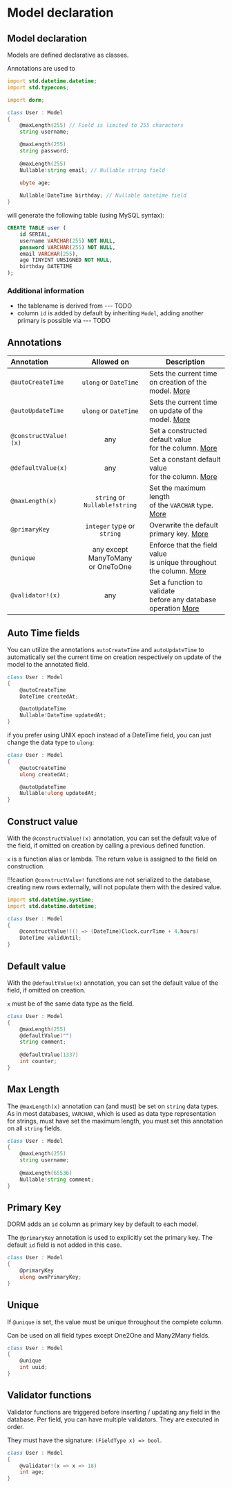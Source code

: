 # Model declaration

## Model declaration

Models are defined declarative as classes.

Annotations are used to 

```d
import std.datetime.datetime;
import std.typecons;

import dorm;

class User : Model
{
    @maxLength(255) // Field is limited to 255 characters
    string username;

    @maxLength(255)
    string password;
    
    @maxLength(255)
    Nullable!string email; // Nullable string field
    
    ubyte age;

    Nullable!DateTime birthday; // Nullable datetime field
}
```

will generate the following table (using MySQL syntax):

```sql
CREATE TABLE user (
    id SERIAL,
    username VARCHAR(255) NOT NULL,
    password VARCHAR(255) NOT NULL,
    email VARCHAR(255),
    age TINYINT UNSIGNED NOT NULL,
    birthday DATETIME
);
```

### Additional information

- the tablename is derived from --- TODO
- column `id` is added by default by inheriting `Model`, 
adding another primary is possible via --- TODO

## Annotations

| Annotation            |               Allowed on                | Description                                                                                 |
|:----------------------|:---------------------------------------:|---------------------------------------------------------------------------------------------|
| `@autoCreateTime`     |          `ulong` or `DateTime`          | Sets the current time <br/> on creation of the model. [More](#auto-time-fields)             |
| `@autoUpdateTime`     |          `ulong` or `DateTime`          | Sets the current time <br/> on update of the model. [More](#auto-time-fields)               |
| `@constructValue!(x)` |                   any                   | Set a constructed default value <br/> for the column. [More](#construct-value)              |
| `@defaultValue(x)`    |                   any                   | Set a constant default value <br/> for the column. [More](#default-value)                   |
| `@maxLength(x)`       |      `string` or `Nullable!string`      | Set the maximum length <br/> of the `VARCHAR` type. [More](#max-length)                     |
| `@primaryKey`         |       `integer` type or `string`        | Overwrite the default primary key. [More](#primary-key)                                     |
| `@unique`             | any except ManyToMany <br/> or OneToOne | Enforce that the field value <br/> is unique throughout the column. [More](#unique)         | 
| `@validator!(x)`      |                   any                   | Set a function to validate <br/> before any database operation [More](#validator-functions) | 

## Auto Time fields

You can utilize the annotations `autoCreateTime` and `autoUpdateTime`
to automatically set the current time on creation respectively on update
of the model to the annotated field.

```d
class User : Model
{
    @autoCreateTime
    DateTime createdAt;

    @autoUpdateTime
    Nullable!DateTime updatedAt;
}
```

if you prefer using UNIX epoch instead of a DateTime field, you can 
just change the data type to `ulong`:

```d
class User : Model
{
    @autoCreateTime
    ulong createdAt;

    @autoUpdateTime
    Nullable!ulong updatedAt;
}
```

## Construct value

With the `@constructValue!(x)` annotation, you can set the default value of the field,
if omitted on creation by calling a previous defined function.

`x` is a function alias or lambda. The return value is assigned to the field on construction.

!!!caution
    `@constructValue!` functions are not serialized to the database, creating new rows
    externally, will not populate them with the desired value.

```d
import std.datetime.systime;
import std.datetime.datetime;

class User : Model
{
    @constructValue!(() => (DateTime)Clock.currTime + 4.hours)
    DateTime validUntil;
}
```

## Default value

With the `@defaultValue(x)` annotation, you can set the default value of the field,
if omitted on creation.

`x` must be of the same data type as the field.

```d
class User : Model
{
    @maxLength(255)
    @defaultValue("")
    string comment;
    
    @defaultValue(1337)
    int counter;
}
```

## Max Length

The `@maxLength(x)` annotation can (and must) be set on `string` data types.
As in most databases, `VARCHAR`, which is used as data type representation for strings,
must have set the maximum length, you must set this annotation on all `string` fields. 

```d
class User : Model
{
    @maxLength(255)
    string username;
    
    @maxLength(65536)
    Nullable!string comment;
}
```

## Primary Key

DORM adds an `id` column as primary key by default to each model.

The `@primaryKey` annotation is used to explicitly set the primary key.
The default `id` field is not added in this case.

```d
class User : Model
{
    @primaryKey
    ulong ownPrimaryKey;
}
```

## Unique

If `@unique` is set, the value must be unique throughout the complete column.

Can be used on all field types except One2One and Many2Many fields.

```d
class User : Model
{
    @unique
    int uuid;
}
```

## Validator functions

Validator functions are triggered before inserting / updating any field in the database.
Per field, you can have multiple validators. They are executed in order.

They must have the signature: `(FieldType x) => bool`.

```d
class User : Model
{
    @validator!(x => x => 18)
    int age;
}
```
